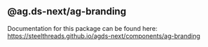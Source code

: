 ## @ag.ds-next/ag-branding

Documentation for this package can be found here: https://steelthreads.github.io/agds-next/components/ag-branding
